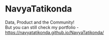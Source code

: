 # NavyaTatikonda

Data, Product and the Community!
<br> But you can still check my portfolio - https://navyatatikonda.github.io/NavyaTatikonda/ 
